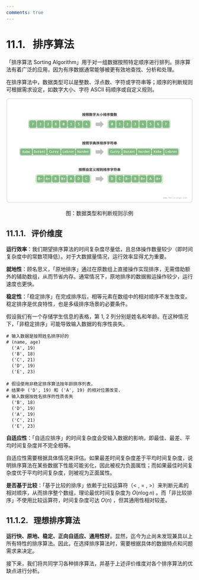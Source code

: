 ```yaml
---
comments: true
---
```


# 11.1. &nbsp; 排序算法

「排序算法 Sorting Algorithm」用于对一组数据按照特定顺序进行排列。排序算法有着广泛的应用，因为有序数据通常能够被更有效地查找、分析和处理。

在排序算法中，数据类型可以是整数、浮点数、字符或字符串等；顺序的判断规则可根据需求设定，如数字大小、字符 ASCII 码顺序或自定义规则。

![数据类型和判断规则示例](sorting_algorithm.assets/sorting_examples.png)

<p align="center"> 图：数据类型和判断规则示例 </p>

## 11.1.1. &nbsp; 评价维度

**运行效率**：我们期望排序算法的时间复杂度尽量低，且总体操作数量较少（即时间复杂度中的常数项降低）。对于大数据量情况，运行效率显得尤为重要。

**就地性**：顾名思义，「原地排序」通过在原数组上直接操作实现排序，无需借助额外的辅助数组，从而节省内存。通常情况下，原地排序的数据搬运操作较少，运行速度也更快。

**稳定性**：「稳定排序」在完成排序后，相等元素在数组中的相对顺序不发生改变。稳定排序是优良特性，也是多级排序场景的必要条件。

假设我们有一个存储学生信息的表格，第 1, 2 列分别是姓名和年龄。在这种情况下，「非稳定排序」可能导致输入数据的有序性丧失。

```shell
# 输入数据是按照姓名排序好的
# (name, age)
  ('A', 19)
  ('B', 18)
  ('C', 21)
  ('D', 19)
  ('E', 23)

# 假设使用非稳定排序算法按年龄排序列表，
# 结果中 ('D', 19) 和 ('A', 19) 的相对位置改变，
# 输入数据按姓名排序的性质丢失
  ('B', 18)
  ('D', 19)
  ('A', 19)
  ('C', 21)
  ('E', 23)
```

**自适应性**：「自适应排序」的时间复杂度会受输入数据的影响，即最佳、最差、平均时间复杂度并不完全相等。

自适应性需要根据具体情况来评估。如果最差时间复杂度差于平均时间复杂度，说明排序算法在某些数据下性能可能劣化，因此被视为负面属性；而如果最佳时间复杂度优于平均时间复杂度，则被视为正面属性。

**是否基于比较**：「基于比较的排序」依赖于比较运算符（$<$ , $=$ , $>$）来判断元素的相对顺序，从而排序整个数组，理论最优时间复杂度为 $O(n \log n)$ 。而「非比较排序」不使用比较运算符，时间复杂度可达 $O(n)$ ，但其通用性相对较差。

## 11.1.2. &nbsp; 理想排序算法

**运行快、原地、稳定、正向自适应、通用性好**。显然，迄今为止尚未发现兼具以上所有特性的排序算法。因此，在选择排序算法时，需要根据具体的数据特点和问题需求来决定。

接下来，我们将共同学习各种排序算法，并基于上述评价维度对各个排序算法的优缺点进行分析。
